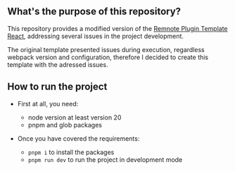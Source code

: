 ## What's the purpose of this repository?

  This repository provides a modified version of the [Remnote Plugin Template React](https://github.com/remnoteio/remnote-plugin-template-react), addressing several issues in the project development.
  
  The original template presented issues during execution, regardless webpack version and configuration, therefore I decided to create this template with the adressed issues.

## How to run the project

- First at all, you need:
  - node version at least version 20
  - pnpm and glob packages

- Once you have covered the requirements:
  - `pnpm i` to install the packages
  - `pnpm run dev` to run the project in development mode
